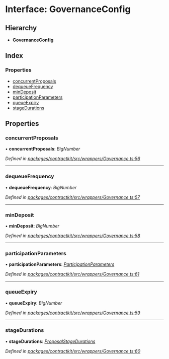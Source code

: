 # Interface: GovernanceConfig

## Hierarchy

* **GovernanceConfig**

## Index

### Properties

* [concurrentProposals](_wrappers_governance_.governanceconfig.md#concurrentproposals)
* [dequeueFrequency](_wrappers_governance_.governanceconfig.md#dequeuefrequency)
* [minDeposit](_wrappers_governance_.governanceconfig.md#mindeposit)
* [participationParameters](_wrappers_governance_.governanceconfig.md#participationparameters)
* [queueExpiry](_wrappers_governance_.governanceconfig.md#queueexpiry)
* [stageDurations](_wrappers_governance_.governanceconfig.md#stagedurations)

## Properties

###  concurrentProposals

• **concurrentProposals**: *BigNumber*

*Defined in [packages/contractkit/src/wrappers/Governance.ts:56](https://github.com/celo-org/celo-monorepo/blob/master/packages/contractkit/src/wrappers/Governance.ts#L56)*

___

###  dequeueFrequency

• **dequeueFrequency**: *BigNumber*

*Defined in [packages/contractkit/src/wrappers/Governance.ts:57](https://github.com/celo-org/celo-monorepo/blob/master/packages/contractkit/src/wrappers/Governance.ts#L57)*

___

###  minDeposit

• **minDeposit**: *BigNumber*

*Defined in [packages/contractkit/src/wrappers/Governance.ts:58](https://github.com/celo-org/celo-monorepo/blob/master/packages/contractkit/src/wrappers/Governance.ts#L58)*

___

###  participationParameters

• **participationParameters**: *[ParticipationParameters](_wrappers_governance_.participationparameters.md)*

*Defined in [packages/contractkit/src/wrappers/Governance.ts:61](https://github.com/celo-org/celo-monorepo/blob/master/packages/contractkit/src/wrappers/Governance.ts#L61)*

___

###  queueExpiry

• **queueExpiry**: *BigNumber*

*Defined in [packages/contractkit/src/wrappers/Governance.ts:59](https://github.com/celo-org/celo-monorepo/blob/master/packages/contractkit/src/wrappers/Governance.ts#L59)*

___

###  stageDurations

• **stageDurations**: *[ProposalStageDurations](_wrappers_governance_.proposalstagedurations.md)*

*Defined in [packages/contractkit/src/wrappers/Governance.ts:60](https://github.com/celo-org/celo-monorepo/blob/master/packages/contractkit/src/wrappers/Governance.ts#L60)*

